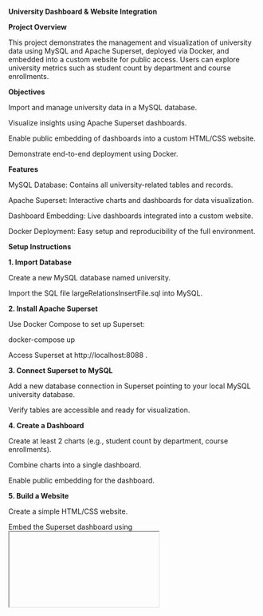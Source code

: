 **University Dashboard & Website Integration**

**Project Overview**

This project demonstrates the management and visualization of university data using MySQL and Apache Superset, deployed via Docker, and embedded into a custom website for public access. Users can explore university metrics such as student count by department and course enrollments.

**Objectives**

Import and manage university data in a MySQL database.

Visualize insights using Apache Superset dashboards.

Enable public embedding of dashboards into a custom HTML/CSS website.

Demonstrate end-to-end deployment using Docker.

**Features**

MySQL Database: Contains all university-related tables and records.

Apache Superset: Interactive charts and dashboards for data visualization.

Dashboard Embedding: Live dashboards integrated into a custom website.

Docker Deployment: Easy setup and reproducibility of the full environment.

**Setup Instructions**

**1. Import Database**

Create a new MySQL database named university.

Import the SQL file largeRelationsInsertFile.sql into MySQL.

**2. Install Apache Superset**

Use Docker Compose to set up Superset:

docker-compose up


Access Superset at http://localhost:8088
.

**3. Connect Superset to MySQL**

Add a new database connection in Superset pointing to your local MySQL university database.

Verify tables are accessible and ready for visualization.

**4. Create a Dashboard**

Create at least 2 charts (e.g., student count by department, course enrollments).

Combine charts into a single dashboard.

Enable public embedding for the dashboard.

**5. Build a Website**

Create a simple HTML/CSS website.

Embed the Superset dashboard using <iframe> or Superset's Embedded SDK.

Ensure the website displays the live dashboard without requiring login.

**Repository Structure**
<br>
UniversityDashboard/
│
├── docker-compose.yml
├── superset_config.py
├── largeRelationsInsertFile.sql
├── website/
│   ├── index.html
│   └── style.css
└── README.md




